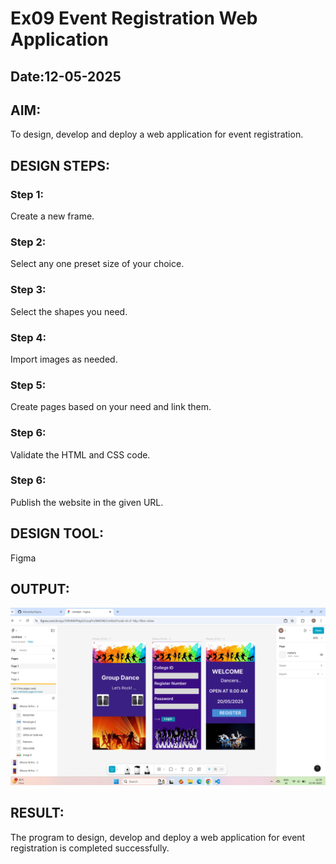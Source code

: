 # Ex09 Event Registration Web Application
## Date:12-05-2025

## AIM:
To design, develop and deploy a web application for event registration.

## DESIGN STEPS:

### Step 1:
Create a new frame.

### Step 2:
Select any one preset size of your choice.

### Step 3:
Select the shapes you need.

### Step 4:
Import images as needed.

### Step 5:
Create pages based on your need and link them.

### Step 6:

Validate the HTML and CSS code.

### Step 6:

Publish the website in the given URL.

## DESIGN TOOL:
Figma


## OUTPUT:

![alt text](<Screenshot 2025-05-12 113946.png>)

## RESULT:
The program to design, develop and deploy a web application for event registration is completed successfully.
